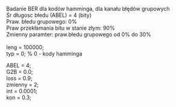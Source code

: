  Badanie BER dla kodów hamminga, dla kanału błędów grupowych <br>
 Śr długosc błedu (ABEL) = 4 (bity) <br>
 Praw. błedu grupowego: 0%  <br>
 Praw przekłamania bitu w stanie złym: 90%  <br>
 Zmienny paramter: praw.błedu grupowego od 0% do 30%  <br>
  <br>
leng = 100000;  <br>
typ = 0;  % 0 - kody hamminga  <br>

ABEL = 4;  <br>
G2B = 0.0;  <br>
loss = 0.9;  <br>
zmienny = 2;  <br>
int = 0.0001;  <br>
kon = 0.3;  <br>
